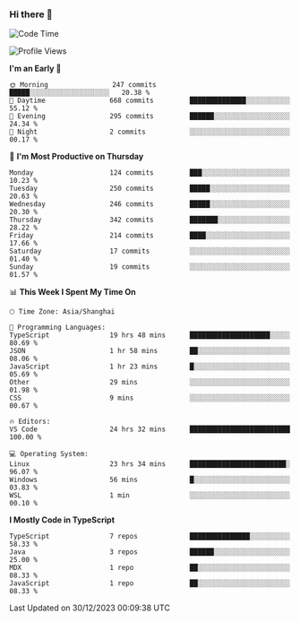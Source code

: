 ### Hi there 👋

<!--
**waynelwz/waynelwz** is a ✨ _special_ ✨ repository because its `README.md` (this file) appears on your GitHub profile.

Here are some ideas to get you started:

- 🔭 I’m currently working on ...
- 🌱 I’m currently learning ...
- 👯 I’m looking to collaborate on ...
- 🤔 I’m looking for help with ...
- 💬 Ask me about ...
- 📫 How to reach me: ...
- 😄 Pronouns: ...
- ⚡ Fun fact: ...
-->

<!--START_SECTION:waka-->
![Code Time](http://img.shields.io/badge/Code%20Time-2%2C268%20hrs%2049%20mins-blue)

![Profile Views](http://img.shields.io/badge/Profile%20Views-0-blue)

**I'm an Early 🐤** 

```text
🌞 Morning                247 commits         █████░░░░░░░░░░░░░░░░░░░░   20.38 % 
🌆 Daytime                668 commits         ██████████████░░░░░░░░░░░   55.12 % 
🌃 Evening                295 commits         ██████░░░░░░░░░░░░░░░░░░░   24.34 % 
🌙 Night                  2 commits           ░░░░░░░░░░░░░░░░░░░░░░░░░   00.17 % 
```
📅 **I'm Most Productive on Thursday** 

```text
Monday                   124 commits         ███░░░░░░░░░░░░░░░░░░░░░░   10.23 % 
Tuesday                  250 commits         █████░░░░░░░░░░░░░░░░░░░░   20.63 % 
Wednesday                246 commits         █████░░░░░░░░░░░░░░░░░░░░   20.30 % 
Thursday                 342 commits         ███████░░░░░░░░░░░░░░░░░░   28.22 % 
Friday                   214 commits         ████░░░░░░░░░░░░░░░░░░░░░   17.66 % 
Saturday                 17 commits          ░░░░░░░░░░░░░░░░░░░░░░░░░   01.40 % 
Sunday                   19 commits          ░░░░░░░░░░░░░░░░░░░░░░░░░   01.57 % 
```


📊 **This Week I Spent My Time On** 

```text
🕑︎ Time Zone: Asia/Shanghai

💬 Programming Languages: 
TypeScript               19 hrs 48 mins      ████████████████████░░░░░   80.69 % 
JSON                     1 hr 58 mins        ██░░░░░░░░░░░░░░░░░░░░░░░   08.06 % 
JavaScript               1 hr 23 mins        █░░░░░░░░░░░░░░░░░░░░░░░░   05.69 % 
Other                    29 mins             ░░░░░░░░░░░░░░░░░░░░░░░░░   01.98 % 
CSS                      9 mins              ░░░░░░░░░░░░░░░░░░░░░░░░░   00.67 % 

🔥 Editors: 
VS Code                  24 hrs 32 mins      █████████████████████████   100.00 % 

💻 Operating System: 
Linux                    23 hrs 34 mins      ████████████████████████░   96.07 % 
Windows                  56 mins             █░░░░░░░░░░░░░░░░░░░░░░░░   03.83 % 
WSL                      1 min               ░░░░░░░░░░░░░░░░░░░░░░░░░   00.10 % 
```

**I Mostly Code in TypeScript** 

```text
TypeScript               7 repos             ███████████████░░░░░░░░░░   58.33 % 
Java                     3 repos             ██████░░░░░░░░░░░░░░░░░░░   25.00 % 
MDX                      1 repo              ██░░░░░░░░░░░░░░░░░░░░░░░   08.33 % 
JavaScript               1 repo              ██░░░░░░░░░░░░░░░░░░░░░░░   08.33 % 
```




 Last Updated on 30/12/2023 00:09:38 UTC
<!--END_SECTION:waka-->
